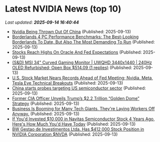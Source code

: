 # Latest NVIDIA News (top 10)
_Last updated: **2025-09-14 16:40:44**_

- [Nvidia Being Thrown Out Of China](https://biztoc.com/x/5664f850b7a0301e) (Published: 2025-09-13)
- [Borderlands 4 PC Performance Benchmarks: The Best-Looking Borderlands To Date, But Also The Most Demanding To Run](https://wccftech.com/borderlands-4-pc-performance-benchmarks-best-looking-borderlands-to-date-but-also-the-most-heaviest-to-run/) (Published: 2025-09-13)
- [Stocks Reach Highs On Oracle And Fed Expectations](https://www.forbes.com/sites/bill_stone/2025/09/13/stocks-reach-highs-on-oracle-and-fed-expectations/) (Published: 2025-09-13)
- [(S&D) MSI 34" Curved Gaming Monitor | UWQHD 3440x1440 | 240Hz OLED Refurbished; Open Box $514.09 (1 replies)](https://slickdeals.net/f/18602845-s-d-msi-34-curved-gaming-monitor-uwqhd-3440x1440-240hz-oled-refurbished-open-box-514-09) (Published: 2025-09-13)
- [U.S. Stock Market Nears Records Ahead of Fed Meeting; Nvidia, Meta, Tesla Eye Technical Breakouts](https://www.ibtimes.com/us-stock-market-nears-records-ahead-fed-meeting-nvidia-meta-tesla-eye-technical-breakouts-3783273) (Published: 2025-09-13)
- [China starts probes targeting US semiconductor sector](https://fortune.com/2025/09/13/china-us-semiconductor-sector-anti-dumping-probe-discrimination-trump-trade-war/) (Published: 2025-09-13)
- [Former CIA Officer Unveils Trump’s $2.2 Trillion “Golden Dome” Strategy](https://www.globenewswire.com/news-release/2025/09/13/3149499/0/en/Former-CIA-Officer-Unveils-Trump-s-2-2-Trillion-Golden-Dome-Strategy.html) (Published: 2025-09-13)
- [Business Is Booming for Many Tech Giants. They're Laying Workers Off Anyway.](https://www.investopedia.com/business-is-booming-for-many-tech-giants-they-re-laying-workers-off-anyway-oracle-11807131) (Published: 2025-09-13)
- [If You'd Invested $10,000 in Navitas Semiconductor Stock 4 Years Ago, Here's How Much You'd Have Today](https://biztoc.com/x/28a4c101985bfb2a) (Published: 2025-09-13)
- [BW Gestao de Investimentos Ltda. Has $412,000 Stock Position in NVIDIA Corporation $NVDA](https://www.etfdailynews.com/2025/09/13/bw-gestao-de-investimentos-ltda-has-412000-stock-position-in-nvidia-corporation-nvda/) (Published: 2025-09-13)
